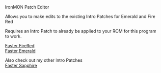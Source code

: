 IronMON Patch Editor

Allows you to make edits to the existing Intro Patches for Emerald and Fire Red

Requires an Intro Patch to already be applied to your ROM for this program to work.  

[Faster FireRed](https://github.com/DrMaple/Faster-FireRed)  
[Faster Emerald](https://github.com/DrMaple/Faster-Emerald)  

Also check out my other Intro Patches  
[Faster Sapphire](https://github.com/DrMaple/Faster-Sapphire)
